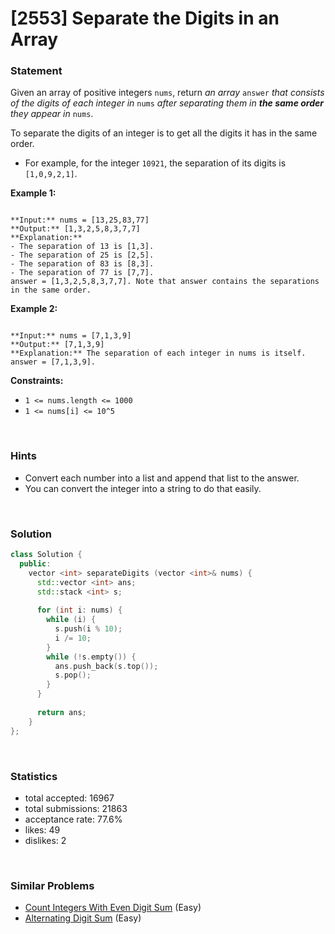 # [2553] Separate the Digits in an Array



### Statement

Given an array of positive integers `nums`, return *an array* `answer` *that consists of the digits of each integer in* `nums` *after separating them in **the same order** they appear in* `nums`.

To separate the digits of an integer is to get all the digits it has in the same order.

* For example, for the integer `10921`, the separation of its digits is `[1,0,9,2,1]`.


**Example 1:**

```

**Input:** nums = [13,25,83,77]
**Output:** [1,3,2,5,8,3,7,7]
**Explanation:** 
- The separation of 13 is [1,3].
- The separation of 25 is [2,5].
- The separation of 83 is [8,3].
- The separation of 77 is [7,7].
answer = [1,3,2,5,8,3,7,7]. Note that answer contains the separations in the same order.

```

**Example 2:**

```

**Input:** nums = [7,1,3,9]
**Output:** [7,1,3,9]
**Explanation:** The separation of each integer in nums is itself.
answer = [7,1,3,9].

```

**Constraints:**
* `1 <= nums.length <= 1000`
* `1 <= nums[i] <= 10^5`


<br />

### Hints

- Convert each number into a list and append that list to the answer.
- You can convert the integer into a string to do that easily.

<br />

### Solution

```cpp
class Solution {
  public:
    vector <int> separateDigits (vector <int>& nums) {
      std::vector <int> ans;
      std::stack <int> s;
      
      for (int i: nums) {
        while (i) {
          s.push(i % 10);
          i /= 10;
        }
        while (!s.empty()) {
          ans.push_back(s.top());
          s.pop();
        }
      }
      
      return ans;
    }
};
```

<br />

### Statistics

- total accepted: 16967
- total submissions: 21863
- acceptance rate: 77.6%
- likes: 49
- dislikes: 2

<br />

### Similar Problems

- [Count Integers With Even Digit Sum](https://leetcode.com/problems/count-integers-with-even-digit-sum) (Easy)
- [Alternating Digit Sum](https://leetcode.com/problems/alternating-digit-sum) (Easy)
